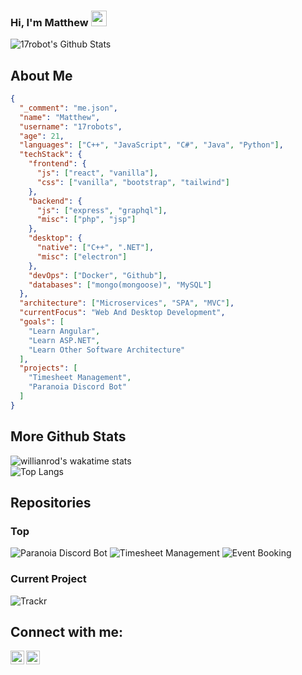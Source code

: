### Hi, I'm Matthew <img src="https://media.giphy.com/media/hvRJCLFzcasrR4ia7z/giphy.gif" width="25px">
![17robot's Github Stats](https://github-readme-stats.vercel.app/api?username=17robots&show_icons=true&theme=react)

## About Me
```json
{
  "_comment": "me.json",
  "name": "Matthew",
  "username": "17robots",
  "age": 21,
  "languages": ["C++", "JavaScript", "C#", "Java", "Python"],
  "techStack": {
    "frontend": {
      "js": ["react", "vanilla"],
      "css": ["vanilla", "bootstrap", "tailwind"]
    },
    "backend": {
      "js": ["express", "graphql"],
      "misc": ["php", "jsp"]
    },
    "desktop": {
      "native": ["C++", ".NET"],
      "misc": ["electron"]
    },
    "devOps": ["Docker", "Github"],
    "databases": ["mongo(mongoose)", "MySQL"]
  },
  "architecture": ["Microservices", "SPA", "MVC"],
  "currentFocus": "Web And Desktop Development",
  "goals": [
    "Learn Angular",
    "Learn ASP.NET",
    "Learn Other Software Architecture"
  ],
  "projects": [
    "Timesheet Management",
    "Paranoia Discord Bot"
  ]
}
```
## More Github Stats
![willianrod's wakatime stats](https://github-readme-stats.vercel.app/api/wakatime?username=17robots&theme=react)
<br />
![Top Langs](https://github-readme-stats.vercel.app/api/top-langs/?username=17robots&layout=compact&langs_count=10&theme=react)
<br />

## Repositories
### Top
![Paranoia Discord Bot](https://github-readme-stats.vercel.app/api/pin/?username=17robots&repo=discord-paranoia-bot&theme=react)
![Timesheet Management](https://github-readme-stats.vercel.app/api/pin/?username=17robots&repo=timesheetmanagement&theme=react)
![Event Booking](https://github-readme-stats.vercel.app/api/pin/?username=17robots&repo=EventBooking&theme=react)

### Current Project
![Trackr](https://github-readme-stats.vercel.app/api/pin/?username=17robots&repo=trackr_v2&theme=react)

## Connect with me:
[<img align="left" alt="codeSTACKr | Twitter" width="22px" src="https://simpleicons.org/icons/twitter.svg" />][twitter]
[<img align="left" alt="codeSTACKr | LinkedIn" width="22px" src="https://simpleicons.org/icons/linkedin.svg" />][linkedin]
<br />

[twitter]: https://twitter.com/mdray1211
[linkedin]: https://www.linkedin.com/in/17robots/

